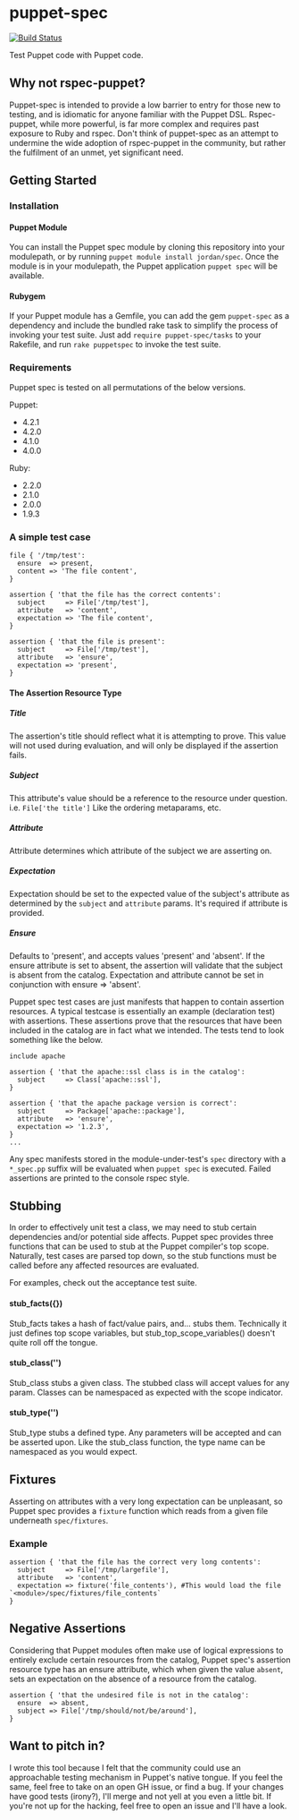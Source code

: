 # puppet-spec
[![Build Status](https://travis-ci.org/jolshevski/puppet-spec.svg?branch=master)](https://travis-ci.org/jolshevski/puppet-spec)

Test Puppet code with Puppet code.

## Why not rspec-puppet?
Puppet-spec is intended to provide a low barrier to entry for those new to testing, and is idiomatic for anyone familiar with the Puppet DSL. Rspec-puppet, while more powerful, is far more complex and requires past exposure to Ruby and rspec. Don't think of puppet-spec as an attempt to undermine the wide adoption of rspec-puppet in the community, but rather the fulfilment of an unmet, yet significant need.

## Getting Started
### Installation
#### Puppet Module
You can install the Puppet spec module by cloning this repository into your modulepath, or by running `puppet module install jordan/spec`. Once the module is in your modulepath, the Puppet application `puppet spec` will be available.

#### Rubygem
If your Puppet module has a Gemfile, you can add the gem `puppet-spec` as a dependency and include the bundled rake task to simplify the process of invoking your test suite.
Just add `require puppet-spec/tasks` to your Rakefile, and run `rake puppetspec` to invoke the test suite.

### Requirements
Puppet spec is tested on all permutations of the below versions.

Puppet:
  * 4.2.1
  * 4.2.0
  * 4.1.0
  * 4.0.0

Ruby:
  * 2.2.0
  * 2.1.0
  * 2.0.0
  * 1.9.3

### A simple test case
```puppet
file { '/tmp/test':
  ensure  => present,
  content => 'The file content',
}

assertion { 'that the file has the correct contents':
  subject     => File['/tmp/test'],
  attribute   => 'content',
  expectation => 'The file content',
}

assertion { 'that the file is present':
  subject     => File['/tmp/test'],
  attribute   => 'ensure',
  expectation => 'present',
}
```

#### The Assertion Resource Type
##### Title
The assertion's title should reflect what it is attempting to prove. This value will not used during evaluation, and will only be displayed if the assertion fails.

##### Subject
This attribute's value should be a reference to the resource under question. i.e. `File['the title']` Like the ordering metaparams, etc.

##### Attribute
Attribute determines which attribute of the subject we are asserting on.

##### Expectation
Expectation should be set to the expected value of the subject's attribute as determined by the `subject` and `attribute` params. It's required if attribute is provided.

##### Ensure
Defaults to 'present', and accepts values 'present' and 'absent'. If the ensure attribute is set to absent, the assertion will validate that the subject is absent from the catalog. Expectation and attribute cannot be set in conjunction with ensure => 'absent'.


Puppet spec test cases are just manifests that happen to contain assertion resources. A typical testcase is essentially an example (declaration test) with assertions. These assertions prove that the resources that have been included in the catalog are in fact what we intended. The tests tend to look something like the below.
```puppet
include apache

assertion { 'that the apache::ssl class is in the catalog':
  subject     => Class['apache::ssl'],
}

assertion { 'that the apache package version is correct':
  subject     => Package['apache::package'],
  attribute   => 'ensure',
  expectation => '1.2.3',
}
...
```

Any spec manifests stored in the module-under-test's `spec` directory with a `*_spec.pp` suffix will be evaluated when `puppet spec` is executed. Failed assertions are printed to the console rspec style.


## Stubbing
In order to effectively unit test a class, we may need to stub certain dependencies and/or potential side affects. Puppet spec provides three functions that can be used to stub at the Puppet compiler's top scope. Naturally, test cases are parsed top down, so the stub functions must be called before any affected resources are evaluated.

For examples, check out the acceptance test suite.

#### stub_facts({})
Stub_facts takes a hash of fact/value pairs, and... stubs them. Technically it just defines top scope variables, but stub_top_scope_variables() doesn't quite roll off the tongue.

#### stub_class('')
Stub_class stubs a given class. The stubbed class will accept values for any param. Classes can be namespaced as expected with the scope indicator.

#### stub_type('')
Stub_type stubs a defined type. Any parameters will be accepted and can be asserted upon. Like the stub_class function, the type name can be namespaced as you would expect.


## Fixtures
Asserting on attributes with a very long expectation can be unpleasant, so Puppet spec provides a `fixture` function which reads from a given file underneath `spec/fixtures`.

### Example
```puppet
assertion { 'that the file has the correct very long contents':
  subject     => File['/tmp/largefile'],
  attribute   => 'content',
  expectation => fixture('file_contents'), #This would load the file `<module>/spec/fixtures/file_contents`
}
```

## Negative Assertions
Considering that Puppet modules often make use of logical expressions to entirely exclude certain resources from the catalog, Puppet spec's assertion resource type has an ensure attribute, which when given the value `absent`, sets an expectation on the absence of a resource from the catalog.

```puppet
assertion { 'that the undesired file is not in the catalog':
  ensure  => absent,
  subject => File['/tmp/should/not/be/around'],
}
```

## Want to pitch in?
I wrote this tool because I felt that the community could use an approachable testing mechanism in Puppet's native tongue. If you feel the same, feel free to take on an open GH issue, or find a bug. If your changes have good tests (irony?), I'll merge and not yell at you even a little bit. If you're not up for the hacking, feel free to open an issue and I'll have a look.
